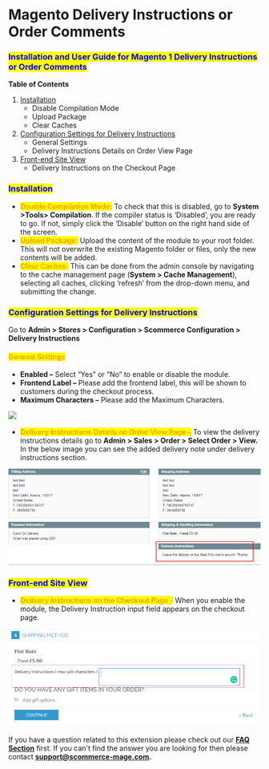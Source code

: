 # Magento Delivery Instructions or Order Comments

### <mark style="color:blue;">Installation and User Guide for Magento 1 Delivery Instructions or Order Comments</mark>

**Table of Contents**

1. [Installation ](magento-delivery-instructions-or-order-comments.md#\_bookmark0)
   * Disable Compilation Mode&#x20;
   * Upload Package&#x20;
   * Clear Caches&#x20;
2. [Configuration Settings for Delivery Instructions ](magento-delivery-instructions-or-order-comments.md#\_bookmark4)
   * General Settings&#x20;
   * Delivery Instructions Details on Order View Page&#x20;
3. [Front-end Site View ](magento-delivery-instructions-or-order-comments.md#\_bookmark7)
   * Delivery Instructions on the Checkout Page&#x20;

### <mark style="color:blue;">Installation</mark> <a href="#_bookmark0" id="_bookmark0"></a>

* <mark style="color:orange;">**Disable Compilation Mode:**</mark> To check that this is disabled, go to **System >Tools> Compilation**. If the compiler status is ‘Disabled’, you are ready to go. If not, simply click the ‘Disable’ button on the right hand side of the screen.
* <mark style="color:orange;">**Upload Package:**</mark> Upload the content of the module to your root folder. This will not overwrite the existing Magento folder or files, only the new contents will be added.
* <mark style="color:orange;">**Clear Caches:**</mark> This can be done from the admin console by navigating to the cache management page (**System > Cache Management**), selecting all caches, clicking ‘refresh’ from the drop-down menu, and submitting the change.

### <mark style="color:blue;">Configuration Settings for Delivery Instructions</mark> <a href="#_bookmark4" id="_bookmark4"></a>

Go to **Admin > Stores > Configuration > Scommerce Configuration > Delivery Instructions**

#### <mark style="color:orange;">General Settings</mark> <a href="#_bookmark5" id="_bookmark5"></a>

* **Enabled –** Select “Yes” or “No” to enable or disable the module.
* **Frontend Label –** Please add the frontend label, this will be shown to customers during the checkout process.
* **Maximum Characters –** Please add the Maximum Characters.

![](../../.gitbook/assets/m1delivery\_general.jpg)

* <mark style="color:orange;">**Delivery Instructions Details on Order View Page –**</mark> To view the delivery instructions details go to **Admin > Sales > Order > Select Order > View.** In the below image you can see the added delivery note under delivery instructions section.

![](<../../.gitbook/assets/2 (75)>)

### <mark style="color:blue;">Front-end Site View</mark> <a href="#_bookmark7" id="_bookmark7"></a>

* <mark style="color:orange;">**Delivery Instructions on the Checkout Page -**</mark> When you enable the module, the Delivery Instruction input field appears on the checkout page.

![](<../../.gitbook/assets/3 (49)>)

If you have a question related to this extension please check out our [**FAQ Section**](https://www.scommerce-mage.com/magento-delivery-instructions.html#faq) first. If you can't find the answer you are looking for then please contact [**support@scommerce-mage.com**](mailto:core@scommerce-mage.com)**.**
